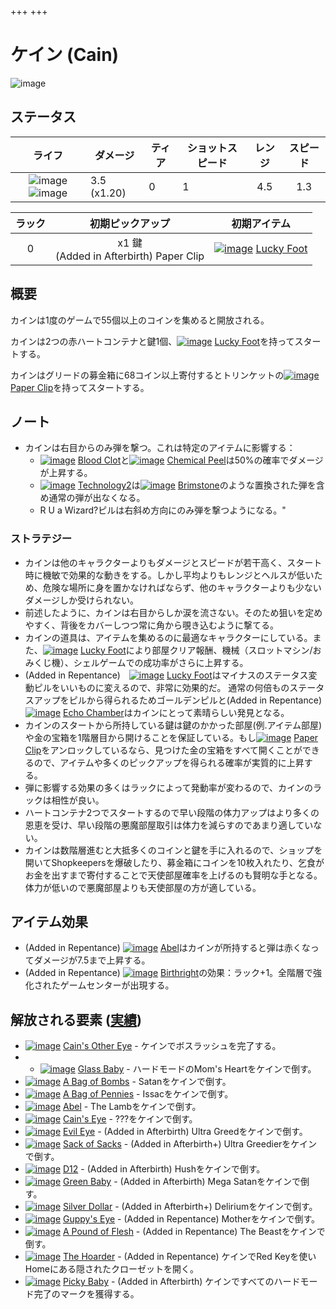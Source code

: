 +++
+++

 # ケイン (Cain)
 ![image](/image/characters/Cain.png) 




ステータス
-------


|ライフ|ダメージ|ティア|ショットスピード|レンジ|スピード|
|:----:|---|---|---|:--:|:--:|
|![image](/image/characters/r-heart.png) ![image](/image/characters/r-heart.png)|3.5 (x1.20)|0|1|4.5|1.3|

|ラック|初期ピックアップ|初期アイテム|
|:--:|:--:|:--:|
|0|x1 鍵 <br /> (Added in Afterbirth) Paper Clip|[![image](/image/Lucky_Foot.png)](/wiki/Lucky_Foot "Lucky Foot") [Lucky Foot](/wiki/Lucky_Foot "Lucky Foot")|


概要
-------

カインは1度のゲームで55個以上のコインを集めると開放される。

カインは2つの赤ハートコンテナと鍵1個、[![image](/image/Lucky_Foot.png)](/wiki/Lucky_Foot "Lucky Foot") [Lucky Foot](/wiki/Lucky_Foot "Lucky Foot")を持ってスタートする。

カインはグリードの募金箱に68コイン以上寄付するとトリンケットの[![image](/image/Paper_Clip.png)](/wiki/Paper_Clip "Paper Clip") [Paper Clip](/wiki/Paper_Clip "Paper Clip")を持ってスタートする。



ノート
-------

* カインは右目からのみ弾を撃つ。これは特定のアイテムに影響する：
  * [![image](/image/Blood_Clot.png)](/wiki/Blood_Clot "Blood Clot") [Blood Clot](/wiki/Blood_Clot "Blood Clot")と[![image](/image/Chemical_Peel.png)](/wiki/Chemical_Peel "Chemical Peel") [Chemical Peel](/wiki/Chemical_Peel "Chemical Peel")は50%の確率でダメージが上昇する。
  * [![image](/image/Technology2.png)](/wiki/Technology2 "Technology2") [Technology2](/wiki/Technology2 "Technology2")は[![image](/image/Brimstone.png)](/wiki/Brimstone "Brimstone") [Brimstone](/wiki/Brimstone "Brimstone")のような置換された弾を含め通常の弾が出なくなる。
  * R U a Wizard?ピルは右斜め方向にのみ弾を撃つようになる。"

### ストラテジー

* カインは他のキャラクターよりもダメージとスピードが若干高く、スタート時に機敏で効果的な動きをする。しかし平均よりもレンジとヘルスが低いため、危険な場所に身を置かなければならず、他のキャラクターよりも少ないダメージしか受けられない。
* 前述したように、カインは右目からしか涙を流さない。そのため狙いを定めやすく、背後をカバーしつつ常に角から覗き込むように撃てる。
* カインの道具は、アイテムを集めるのに最適なキャラクターにしている。また、[![image](/image/Lucky_Foot.png)](/wiki/Lucky_Foot "Lucky Foot") [Lucky Foot](/wiki/Lucky_Foot "Lucky Foot")により部屋クリア報酬、機械（スロットマシン/おみくじ機）、シェルゲームでの成功率がさらに上昇する。
* (Added in Repentance)　[![image](/image/Lucky_Foot.png)](/wiki/Lucky_Foot "Lucky Foot") [Lucky Foot](/wiki/Lucky_Foot "Lucky Foot")はマイナスのステータス変動ピルをいいものに変えるので、非常に効果的だ。 通常の何倍ものステータスアップをピルから得られるためゴールデンピルと(Added in Repentance) [![image](/image/Echo_Chamber.png)](/wiki/Echo_Chamber "Echo Chamber") [Echo Chamber](/wiki/Echo_Chamber "Echo Chamber")はカインにとって素晴らしい発見となる。
* カインのスタートから所持している鍵は鍵のかかった部屋(例.アイテム部屋)や金の宝箱を1階層目から開けることを保証している。もし[![image](/image/Paper_Clip.png)](/wiki/Paper_Clip "Paper Clip") [Paper Clip](/wiki/Paper_Clip "Paper Clip")をアンロックしているなら、見つけた金の宝箱をすべて開くことができるので、アイテムや多くのピックアップを得られる確率が実質的に上昇する。
* 弾に影響する効果の多くはラックによって発動率が変わるので、カインのラックは相性が良い。
* ハートコンテナ2つでスタートするので早い段階の体力アップはより多くの恩恵を受け、早い段階の悪魔部屋取引は体力を減らすのであまり適していない。
* カインは数階層進むと大抵多くのコインと鍵を手に入れるので、ショップを開いてShopkeepersを爆破したり、募金箱にコインを10枚入れたり、乞食がお金を出すまで寄付することで天使部屋確率を上げるのも賢明な手となる。体力が低いので悪魔部屋よりも天使部屋の方が適している。


アイテム効果
-------------------

* (Added in Repentance) [![image](/image/Abel.png)](/wiki/Abel "Abel") [Abel](/wiki/Abel "Abel")はカインが所持すると弾は赤くなってダメージが7.5まで上昇する。
* (Added in Repentance) [![image](/image/Birthright.png)](/wiki/Birthright "Birthright") [Birthright](/wiki/Birthright "Birthright")の効果：ラック+1。全階層で強化されたゲームセンターが出現する。

解放される要素 ([実績](/wiki/Achievements "Achievements"))
--------------------------------------------------------------

* [![image](/image/achievements/Cain%27s_Other_Eye.png)](/wiki/Cain%27s_Other_Eye "Cain's Other Eye") [Cain's Other Eye](/wiki/Cain%27s_Other_Eye "Cain's Other Eye") - ケインでボスラッシュを完了する。
* * [![image](/image/achievements/Glass_Baby.png)](/wiki/Glass_Baby "Glass Baby") [Glass Baby](/wiki/Glass_Baby "Glass Baby") - ハードモードのMom's Heartをケインで倒す。
* [![image](/image/achievements/A_Bag_of_Bombs.png)](/wiki/A_Bag_of_Bombs "A Bag of Bombs") [A Bag of Bombs](/wiki/A_Bag_of_Bombs "A Bag of Bombs") - Satanをケインで倒す。
* [![image](/image/achievements/A_Bag_of_Pennies.png)](/wiki/A_Bag_of_Pennies "A Bag of Pennies") [A Bag of Pennies](/wiki/A_Bag_of_Pennies "A Bag of Pennies") - Issacをケインで倒す。
* [![image](/image/achievements/Abel.png)](/wiki/Abel "Abel") [Abel](/wiki/Abel "Abel") - The Lambをケインで倒す。
* [![image](/image/achievements/Cain%27s_Eye.png)](/wiki/Cain%27s_Eye "Cain's Eye") [Cain's Eye](/wiki/Cain%27s_Eye "Cain's Eye") - ???をケインで倒す。
* [![image](/image/achievements/Evil_Eye.png)](/wiki/Evil_Eye "Evil Eye") [Evil Eye](/wiki/Evil_Eye "Evil Eye") - (Added in Afterbirth) Ultra Greedをケインで倒す。
* [![image](/image/achievements/Sack_of_Sacks.png)](/wiki/Sack_of_Sacks "Sack of Sacks") [Sack of Sacks](/wiki/Sack_of_Sacks "Sack of Sacks") - (Added in Afterbirth+) Ultra Greedierをケインで倒す。
* [![image](/image/achievements/D12.png)](/wiki/D12 "D12") [D12](/wiki/D12 "D12") - (Added in Afterbirth) Hushをケインで倒す。
* [![image](/image/achievements/Green_Baby.png)](/wiki/Green_Baby "Green Baby") [Green Baby](/wiki/Green_Baby "Green Baby") - (Added in Afterbirth) Mega Satanをケインで倒す。
* [![image](/image/achievements/Silver_Dollar.png)](/wiki/Silver_Dollar "Silver Dollar") [Silver Dollar](/wiki/Silver_Dollar "Silver Dollar") - (Added in Afterbirth+) Deliriumをケインで倒す。
* [![image](/image/achievements/Guppy%27s_Eye.png)](/wiki/Guppy%27s_Eye "Guppy's Eye") [Guppy's Eye](/wiki/Guppy%27s_Eye "Guppy's Eye") - (Added in Repentance) Motherをケインで倒す。
* [![image](/image/achievements/A_Pound_of_Flesh.png)](/wiki/A_Pound_of_Flesh "A Pound of Flesh") [A Pound of Flesh](/wiki/A_Pound_of_Flesh "A Pound of Flesh") - (Added in Repentance) The Beastをケインで倒す。
* [![image](/image/achievements/The_Hoarder.png)](/wiki/The_Hoarder "The Hoarder") [The Hoarder](/wiki/The_Hoarder "The Hoarder") - (Added in Repentance) ケインでRed Keyを使いHomeにある隠されたクローゼットを開く。
* [![image](/image/achievements/Picky_Baby.png)](/wiki/Picky_Baby "Picky Baby") [Picky Baby](/wiki/Picky_Baby "Picky Baby") - (Added in Afterbirth) ケインですべてのハードモード完了のマークを獲得する。